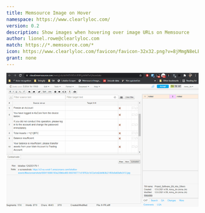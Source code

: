 ```yaml
---
title: Memsource Image on Hover
namespace: https://www.clearlyloc.com/
version: 0.2
description: Show images when hovering over image URLs on Memsource
author: lionel.rowe@clearlyloc.com
match: https://*.memsource.com/*
icon: https://www.clearlyloc.com/favicon/favicon-32x32.png?v=8jMmgN8eLE
grant: none
---
```


![Memsource Image on Hover extension](/assets/img/biu-biu-smol.gif)

<!-- uncomment for testing: -->
<!-- <a href="/assets/img/Logo-cllc.png">Hover me</a> -->
